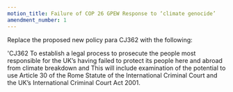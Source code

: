```yaml
---
motion_title: Failure of COP 26 GPEW Response to ‘climate genocide’
amendment_number: 1
---
```

Replace the proposed new policy para CJ362 with the
following:

'CJ362 To establish a legal process to prosecute the people
most responsible for the UK’s having failed to protect its
people here and abroad from climate breakdown and This
will include examination of the potential to use Article 30 of
the Rome Statute of the International Criminal Court and the
UK’s International Criminal Court Act 2001.

